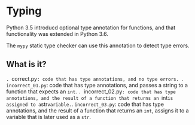 # Typing
Python 3.5 introducd optional type annotation for functions, and that
functionality was extended in Python 3.6.

The `mypy` static type checker can use this annotation to detect type
errors.

## What is it?
`. `correct.py`: code that has type annotations, and no type errors.
`. `incorrect_01.py`: code that has type annotations, and passes a string
    to a function that expects an `int`.
`. `incorrect_02.py`: code that has type annotations, and the result of a
    function that returns an `int` is assigned to a `str` variable.
`. `incorrect_03.py`: code that has type annotations, and the result of a
    function that returns an `int`, assigns it to a variable that is
    later used as a `str`.
